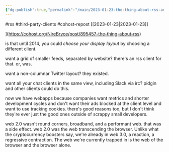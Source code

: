 ```yaml
---
{"dg-publish":true,"permalink":"/main/2023-01-23-the-thing-about-rss-and-many-things-of-the-era-of-the-dominance-of-the-third-party-client/","noteIcon":"","created":"2023-08-09T16:46:12.797-04:00","updated":"2023-10-06T22:46:46.477-04:00"}
---
```


#rss #third-party-clients #cohost-repost
[[2023-01-23\|2023-01-23]]

](https://cohost.org/NireBryce/post/895457-the-thing-about-rss)

is that until 2014, you could _choose your display layout_ by choosing a different client.

want a grid of smaller feeds, separated by website? there's an rss client for that. or, was.

want a non-columnar Twitter layout? they existed.

want all your chat clients in the same view, including Slack via irc? pidgin and other clients could do this.

now we have webapps because companies want metrics and shorter development cycles and don't want their ads blocked at the client level and want to use tracking cookies. there's good reasons too, but I don't think they're ever just the good ones outside of scrappy small developers.

web 2.0 wasn't round corners, broadband, and a performant web. that was a side effect. web 2.0 was the web transcending the browser. Unlike what the cryptocurrency boosters say, we're already in web 3.0, a reaction, a regressive contraction. The web we're currently trapped in is the web of the browser and the browser alone.
